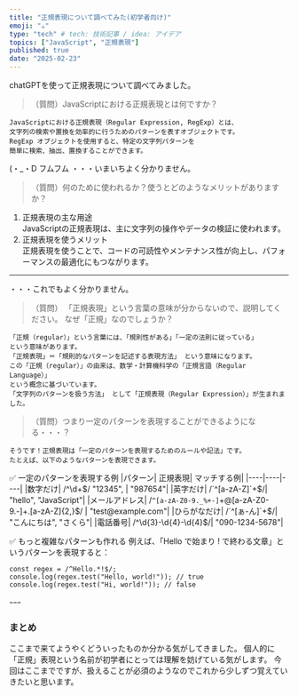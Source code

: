 ```yaml
---
title: "正規表現について調べてみた(初学者向け)"
emoji: "☕"
type: "tech" # tech: 技術記事 / idea: アイデア
topics: ["JavaScript", "正規表現"]
published: true
date: "2025-02-23"
---
```


chatGPTを使って正規表現について調べてみました。

> （質問）JavaScriptにおける正規表現とは何ですか？

~~~
JavaScriptにおける正規表現（Regular Expression, RegExp）とは、
文字列の検索や置換を効率的に行うためのパターンを表すオブジェクトです。
RegExp オブジェクトを使用すると、特定の文字列パターンを
簡単に検索、抽出、置換することができます。
~~~

(・_・D フムフム
・・・いまいちよく分かりません。

> （質問）何のために使われるか？使うとどのようなメリットがありますか？

1. 正規表現の主な用途  
JavaScriptの正規表現は、主に文字列の操作やデータの検証に使われます。  
2. 正規表現を使うメリット  
正規表現を使うことで、コードの可読性やメンテナンス性が向上し、パフォーマンスの最適化にもつながります。

---

・・・これでもよく分かりません。

> （質問）
> 「正規表現」という言葉の意味が分からないので、説明してください。
> なぜ「正規」なのでしょうか？

~~~
「正規（regular）」という言葉には、「規則性がある」「一定の法則に従っている」
という意味があります。
「正規表現」＝「規則的なパターンを記述する表現方法」 という意味になります。
この「正規（regular）」の由来は、数学・計算機科学の「正規言語（Regular Language）」
という概念に基づいています。
「文字列のパターンを扱う方法」 として「正規表現（Regular Expression）」が生まれました。
~~~

> （質問）つまり一定のパターンを表現することができるようになる・・・？

~~~
そうです！正規表現は「一定のパターンを表現するためのルールや記法」です。
たとえば、以下のようなパターンを表現できます。
~~~

✅ 一定のパターンを表現する例
|パターン|	    正規表現|	                                            マッチする例|
|----|----|----|
|数字だけ|	    /^\d+$/	"12345",  |                                      "987654"|
|英字だけ|	    /`^[a-zA-Z]`+$/|	                                        "hello", "JavaScript"|
|メールアドレス|	/`^[a-zA-Z0-9._%+-]`+@[a-zA-Z0-9.-]+\.[a-zA-Z]{2,}$/	|    "test@example.com"|
|ひらがなだけ|	/`^[ぁ-ん]`+$/|	                                        "こんにちは", "さくら"|
|電話番号|	    /^\d{3}-\d{4}-\d{4}$/|	                                "090-1234-5678"|

✅ もっと複雑なパターンも作れる
例えば、「Hello で始まり ! で終わる文章」というパターンを表現すると：

~~~
const regex = /^Hello.*!$/;
console.log(regex.test("Hello, world!")); // true
console.log(regex.test("Hi, world!")); // false
~~~

ｰｰｰ

### まとめ

ここまで来てようやくどういったものか分かる気がしてきました。
個人的に「正規」表現という名前が初学者にとっては理解を妨げている気がします。
今回はここまでですが、扱えることが必須のようなのでこれから少しずつ覚えていきたいと思います。

